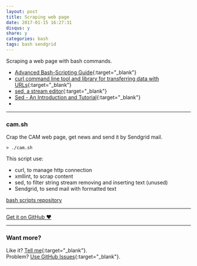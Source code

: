 ```yaml
---
layout: post
title: Scraping web page
date: 2017-01-15 16:27:31
disqus: y
share: y
categories: bash
tags: bash sendgrid
---
```


Scraping a web page with bash commands.

- [Advanced Bash-Scripting Guide](http://www.tldp.org/LDP/abs/html/abs-guide.html){:target="_blank"}
- [curl command line tool and library for transferring data with URLs](https://curl.haxx.se){:target="_blank"}
- [sed, a stream editor](https://www.gnu.org/software/sed/manual/sed.html){:target="_blank"}
- [Sed - An Introduction and Tutorial](http://www-rohan.sdsu.edu/doc/sed.html){:target="_blank"}
-
---

### cam.sh
Crap the CAM web page, get news and send it by Sendgrid mail.
```(bash)
> ./cam.sh
```
This script use:
- curl, to manage http connection
- xmllint, to scrap content
- sed, to filter string stream removing and inserting text (unused)
- Sendgrid, to send mail with formatted text

[bash scripts repository](https://github.com/mariope/bash)

---

<a href="https://github.com/mariope/apuntes" target="_blank" class="big-button gray">Get it on GitHub &hearts;</a>

---

### Want more?

Like it? [Tell me](http://twitter.com/mariodevelop){:target="_blank"}.<br/>
Problem? [Use GitHub Issues](https://github.com/mariope/apuntes/issues){:target="_blank"}.
